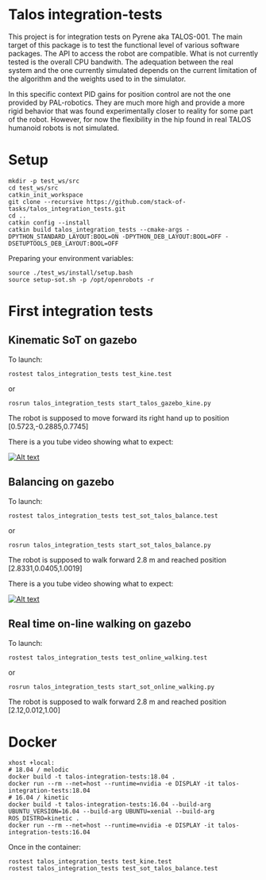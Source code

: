 # Talos integration-tests

This project is for integration tests on Pyrene aka TALOS-001.
The main target of this package is to test the functional level of various software packages.
The API to access the robot are compatible. What is not currently tested is the overall CPU bandwith.
The adequation between the real system and the one currently simulated depends on the current limitation
of the algorithm and the weights used to in the simulator.

In this specific context PID gains for position control are not the one provided by PAL-robotics.
They are much more high and provide a more rigid behavior that was found experimentally closer to reality for some part
of the robot. However, for now the flexibility in the hip found in real TALOS humanoid robots is not simulated.

# Setup
```
mkdir -p test_ws/src
cd test_ws/src
catkin_init_workspace
git clone --recursive https://github.com/stack-of-tasks/talos_integration_tests.git
cd ..
catkin config --install
catkin build talos_integration_tests --cmake-args -DPYTHON_STANDARD_LAYOUT:BOOL=ON -DPYTHON_DEB_LAYOUT:BOOL=OFF -DSETUPTOOLS_DEB_LAYOUT:BOOL=OFF
```

Preparing your environment variables:
```
source ./test_ws/install/setup.bash
source setup-sot.sh -p /opt/openrobots -r
```

# First integration tests

## Kinematic SoT on gazebo

To launch:
```
rostest talos_integration_tests test_kine.test
```
or 
```
rosrun talos_integration_tests start_talos_gazebo_kine.py 
```
The robot is supposed to move forward its right hand up to position [0.5723,-0.2885,0.7745]

There is a you tube video showing what to expect:

[![Alt text](http://i3.ytimg.com/vi/gptPEm5Qj3o/hqdefault.jpg)](https://youtu.be/gptPEm5Qj3o)


## Balancing on gazebo

To launch:
```
rostest talos_integration_tests test_sot_talos_balance.test
```
or 
```
rosrun talos_integration_tests start_sot_talos_balance.py
```

The robot is supposed to walk forward 2.8 m and reached position [2.8331,0.0405,1.0019]

There is a you tube video showing what to expect:

[![Alt text](http://i3.ytimg.com/vi/Hd46shZ22dM/hqdefault.jpg)](https://youtu.be/Hd46shZ22dM)

## Real time on-line walking on gazebo

To launch:
```
rostest talos_integration_tests test_online_walking.test
```
or 
```
rosrun talos_integration_tests start_sot_online_walking.py
```

The robot is supposed to walk forward 2.8 m and reached position [2.12,0.012,1.00]


# Docker

```
xhost +local:
# 18.04 / melodic
docker build -t talos-integration-tests:18.04 .
docker run --rm --net=host --runtime=nvidia -e DISPLAY -it talos-integration-tests:18.04
# 16.04 / kinetic
docker build -t talos-integration-tests:16.04 --build-arg UBUNTU_VERSION=16.04 --build-arg UBUNTU=xenial --build-arg ROS_DISTRO=kinetic .
docker run --rm --net=host --runtime=nvidia -e DISPLAY -it talos-integration-tests:16.04
```

Once in the container:
```
rostest talos_integration_tests test_kine.test
rostest talos_integration_tests test_sot_talos_balance.test
```
